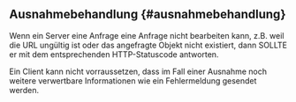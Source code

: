 ## Ausnahmebehandlung  {#ausnahmebehandlung}

Wenn ein Server eine Anfrage eine Anfrage nicht bearbeiten kann, z.B. weil die
URL ungültig ist oder das angefragte Objekt nicht existiert, dann SOLLTE er
mit dem entsprechenden HTTP-Statuscode antworten.

Ein Client kann nicht vorraussetzen, dass im Fall einer Ausnahme noch weitere
verwertbare Informationen wie ein Fehlermeldung gesendet werden.
